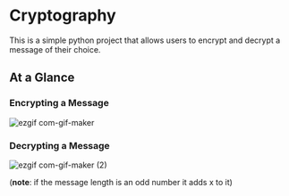 # Cryptography
This is a simple python project that allows users to encrypt and decrypt a message of their choice. 

## At a Glance 

### Encrypting a Message
![ezgif com-gif-maker](https://user-images.githubusercontent.com/73315015/178360462-ac79f4a2-d812-44c9-a17f-db5a04a44b46.gif)

### Decrypting a Message
![ezgif com-gif-maker (2)](https://user-images.githubusercontent.com/73315015/178363195-4dca3280-9350-46e1-a0d2-c2d5a1b7fad2.gif)

(**note**: if the message length is an odd number it adds x to it)

